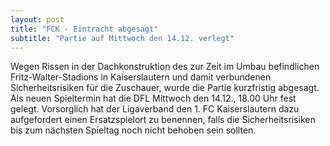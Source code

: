 ```yaml
---
layout: post
title: "FCK - Eintracht abgesagt"
subtitle: "Partie auf Mittwoch den 14.12. verlegt"
---
```


Wegen Rissen in der Dachkonstruktion des zur Zeit im Umbau befindlichen Fritz-Walter-Stadions in Kaiserslautern und damit verbundenen Sicherheitsrisiken für die Zuschauer, wurde die Partie kurzfristig abgesagt. Als neuen Spieltermin hat die DFL Mittwoch den 14.12., 18.00 Uhr fest gelegt. Vorsorglich hat der Ligaverband den 1. FC Kaiserslautern dazu aufgefordert einen Ersatzspielort zu benennen, falls die Sicherheitsrisiken bis zum nächsten Spieltag noch nicht behoben sein sollten.


